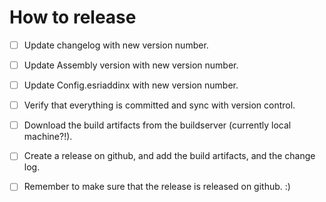# How to release

- [ ] Update changelog with new version number.

- [ ] Update Assembly version with new version number.

- [ ] Update Config.esriaddinx with new version number.

- [ ] Verify that everything is committed and sync with version control.

- [ ] Download the build artifacts from the buildserver (currently local machine?!).

- [ ] Create a release on github, and add the build artifacts, and the change log.

- [ ] Remember to make sure that the release is released on github. :)

